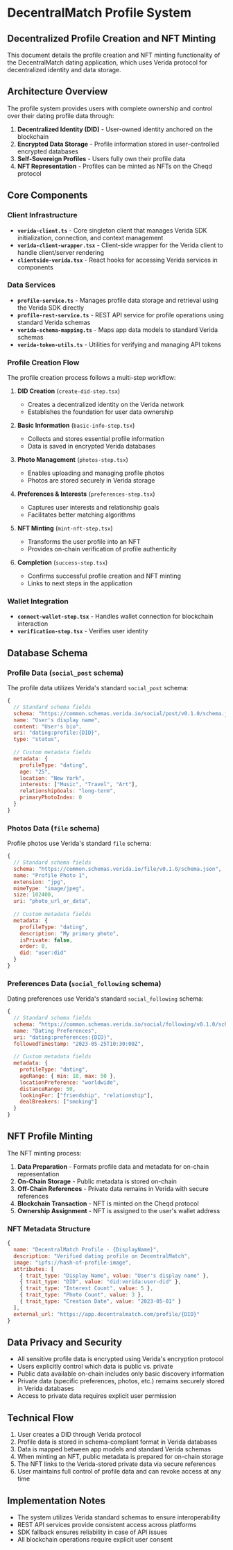 # DecentralMatch Profile System

## Decentralized Profile Creation and NFT Minting

This document details the profile creation and NFT minting functionality of the DecentralMatch dating application, which uses Verida protocol for decentralized identity and data storage.

## Architecture Overview

The profile system provides users with complete ownership and control over their dating profile data through:

1. **Decentralized Identity (DID)** - User-owned identity anchored on the blockchain
2. **Encrypted Data Storage** - Profile information stored in user-controlled encrypted databases
3. **Self-Sovereign Profiles** - Users fully own their profile data
4. **NFT Representation** - Profiles can be minted as NFTs on the Cheqd protocol

## Core Components

### Client Infrastructure

* **`verida-client.ts`** - Core singleton client that manages Verida SDK initialization, connection, and context management
* **`verida-client-wrapper.tsx`** - Client-side wrapper for the Verida client to handle client/server rendering
* **`clientside-verida.tsx`** - React hooks for accessing Verida services in components

### Data Services

* **`profile-service.ts`** - Manages profile data storage and retrieval using the Verida SDK directly
* **`profile-rest-service.ts`** - REST API service for profile operations using standard Verida schemas
* **`verida-schema-mapping.ts`** - Maps app data models to standard Verida schemas
* **`verida-token-utils.ts`** - Utilities for verifying and managing API tokens

### Profile Creation Flow

The profile creation process follows a multi-step workflow:

1. **DID Creation** (`create-did-step.tsx`)
   - Creates a decentralized identity on the Verida network
   - Establishes the foundation for user data ownership

2. **Basic Information** (`basic-info-step.tsx`)
   - Collects and stores essential profile information
   - Data is saved in encrypted Verida databases

3. **Photo Management** (`photos-step.tsx`)
   - Enables uploading and managing profile photos
   - Photos are stored securely in Verida storage

4. **Preferences & Interests** (`preferences-step.tsx`)
   - Captures user interests and relationship goals
   - Facilitates better matching algorithms

5. **NFT Minting** (`mint-nft-step.tsx`)
   - Transforms the user profile into an NFT
   - Provides on-chain verification of profile authenticity

6. **Completion** (`success-step.tsx`)
   - Confirms successful profile creation and NFT minting
   - Links to next steps in the application

### Wallet Integration

* **`connect-wallet-step.tsx`** - Handles wallet connection for blockchain interaction
* **`verification-step.tsx`** - Verifies user identity

## Database Schema

### Profile Data (`social_post` schema)

The profile data utilizes Verida's standard `social_post` schema:

```javascript
{
  // Standard schema fields
  schema: "https://common.schemas.verida.io/social/post/v0.1.0/schema.json",
  name: "User's display name",
  content: "User's bio",
  uri: "dating:profile:{DID}",
  type: "status",
  
  // Custom metadata fields
  metadata: {
    profileType: "dating",
    age: "25",
    location: "New York",
    interests: ["Music", "Travel", "Art"],
    relationshipGoals: "long-term",
    primaryPhotoIndex: 0
  }
}
```

### Photos Data (`file` schema)

Profile photos use Verida's standard `file` schema:

```javascript
{
  // Standard schema fields
  schema: "https://common.schemas.verida.io/file/v0.1.0/schema.json",
  name: "Profile Photo 1",
  extension: "jpg",
  mimeType: "image/jpeg",
  size: 102400,
  uri: "photo_url_or_data",
  
  // Custom metadata fields
  metadata: {
    profileType: "dating",
    description: "My primary photo",
    isPrivate: false,
    order: 0,
    did: "user:did"
  }
}
```

### Preferences Data (`social_following` schema)

Dating preferences use Verida's standard `social_following` schema:

```javascript
{
  // Standard schema fields
  schema: "https://common.schemas.verida.io/social/following/v0.1.0/schema.json",
  name: "Dating Preferences",
  uri: "dating:preferences:{DID}",
  followedTimestamp: "2023-05-25T10:30:00Z",
  
  // Custom metadata fields
  metadata: {
    profileType: "dating",
    ageRange: { min: 18, max: 50 },
    locationPreference: "worldwide",
    distanceRange: 50,
    lookingFor: ["friendship", "relationship"],
    dealBreakers: ["smoking"]
  }
}
```

## NFT Profile Minting

The NFT minting process:

1. **Data Preparation** - Formats profile data and metadata for on-chain representation
2. **On-Chain Storage** - Public metadata is stored on-chain
3. **Off-Chain References** - Private data remains in Verida with secure references
4. **Blockchain Transaction** - NFT is minted on the Cheqd protocol
5. **Ownership Assignment** - NFT is assigned to the user's wallet address

### NFT Metadata Structure

```javascript
{
  name: "DecentralMatch Profile - {DisplayName}",
  description: "Verified dating profile on DecentralMatch",
  image: "ipfs://hash-of-profile-image",
  attributes: [
    { trait_type: "Display Name", value: "User's display name" },
    { trait_type: "DID", value: "did:verida:user-did" },
    { trait_type: "Interest Count", value: 5 },
    { trait_type: "Photo Count", value: 3 },
    { trait_type: "Creation Date", value: "2023-05-01" }
  ],
  external_url: "https://app.decentralmatch.com/profile/{DID}"
}
```

## Data Privacy and Security

* All sensitive profile data is encrypted using Verida's encryption protocol
* Users explicitly control which data is public vs. private
* Public data available on-chain includes only basic discovery information
* Private data (specific preferences, photos, etc.) remains securely stored in Verida databases
* Access to private data requires explicit user permission

## Technical Flow

1. User creates a DID through Verida protocol
2. Profile data is stored in schema-compliant format in Verida databases
3. Data is mapped between app models and standard Verida schemas
4. When minting an NFT, public metadata is prepared for on-chain storage
5. The NFT links to the Verida-stored private data via secure references
6. User maintains full control of profile data and can revoke access at any time

## Implementation Notes

* The system utilizes Verida standard schemas to ensure interoperability 
* REST API services provide consistent access across platforms
* SDK fallback ensures reliability in case of API issues
* All blockchain operations require explicit user consent 